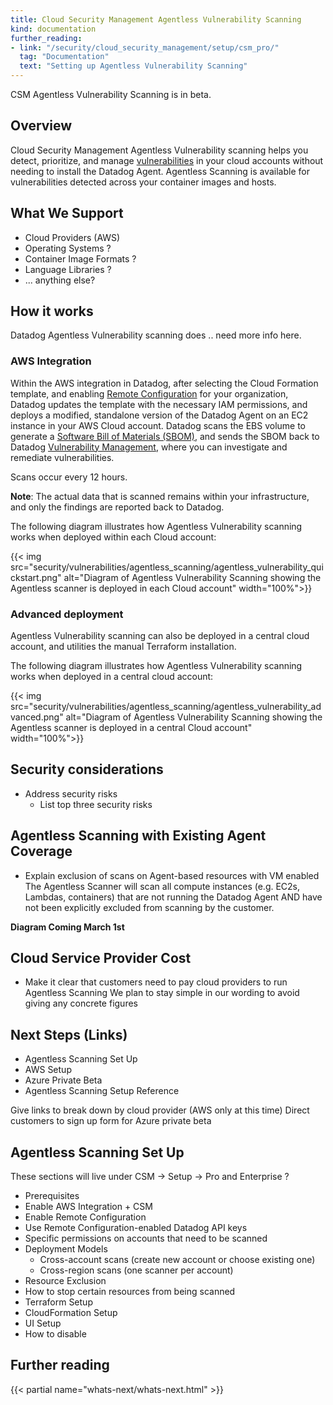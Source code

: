 ```yaml
---
title: Cloud Security Management Agentless Vulnerability Scanning
kind: documentation
further_reading:
- link: "/security/cloud_security_management/setup/csm_pro/"
  tag: "Documentation"
  text: "Setting up Agentless Vulnerability Scanning"
---
```


<div class="alert alert-info">CSM Agentless Vulnerability Scanning is in beta.</div>

## Overview

Cloud Security Management Agentless Vulnerability scanning helps you detect, prioritize, and manage [vulnerabilities][1] in your cloud accounts without needing to install the Datadog Agent.
Agentless Scanning is available for vulnerabilities detected across your container images and hosts. 

## What We Support
- Cloud Providers (AWS)
- Operating Systems ?
- Container Image Formats ?
- Language Libraries ?
- ... anything else?

## How it works

Datadog Agentless Vulnerability scanning does .. need more info here.

### AWS Integration

Within the AWS integration in Datadog, after selecting the Cloud Formation template, and enabling [Remote Configuration][4] for your organization, Datadog updates the template with the necessary IAM permissions, and deploys a modified, standalone version of the Datadog Agent on an EC2 instance in your AWS Cloud account. Datadog scans the EBS volume to generate a [Software Bill of Materials (SBOM)][2], and sends the SBOM back to Datadog [Vulnerability Management][3], where you can investigate and remediate vulnerabilities. 

Scans occur every 12 hours.

**Note**: The actual data that is scanned remains within your infrastructure, and only the findings are reported back to Datadog.

The following diagram illustrates how Agentless Vulnerability scanning works when deployed within each Cloud account:

{{< img src="security/vulnerabilities/agentless_scanning/agentless_vulnerability_quickstart.png" alt="Diagram of Agentless Vulnerability Scanning showing the Agentless scanner is deployed in each Cloud account" width="100%">}}

### Advanced deployment

Agentless Vulnerability scanning can also be deployed in a central cloud account, and utilities the manual Terraform installation. 

The following diagram illustrates how Agentless Vulnerability scanning works when deployed in a central cloud account:

{{< img src="security/vulnerabilities/agentless_scanning/agentless_vulnerability_advanced.png" alt="Diagram of Agentless Vulnerability Scanning showing the Agentless scanner is deployed in a central Cloud account" width="100%">}}

## Security considerations

- Address security risks
  - List top three security risks

## Agentless Scanning with Existing Agent Coverage
- Explain exclusion of scans on Agent-based resources with VM enabled
The Agentless Scanner will scan all compute instances (e.g. EC2s, Lambdas, containers) that are not running the Datadog Agent AND have not been explicitly excluded from scanning by the customer.

**Diagram Coming March 1st**

## Cloud Service Provider Cost
- Make it clear that customers need to pay cloud providers to run Agentless Scanning
We plan to stay simple in our wording to avoid giving any concrete figures


## Next Steps (Links)
- Agentless Scanning Set Up
- AWS Setup
- Azure Private Beta
- Agentless Scanning Setup Reference

Give links to break down by cloud provider (AWS only at this time)
Direct customers to sign up form for Azure private beta

## Agentless Scanning Set Up

These sections will live under CSM -> Setup -> Pro and Enterprise ?

- Prerequisites
- Enable AWS Integration + CSM
- Enable Remote Configuration
- Use Remote Configuration-enabled Datadog API keys
- Specific permissions on accounts that need to be scanned
- Deployment Models
  - Cross-account scans (create new account or choose existing one)
  - Cross-region scans (one scanner per account)
- Resource Exclusion
- How to stop certain resources from being scanned
- Terraform Setup
- CloudFormation Setup
- UI Setup
- How to disable

[1]: /security/vulnerabilities
[2]: https://www.cisa.gov/sbom
[3]: https://app.datadoghq.com/security/csm/vm
[4]: /agent/remote_config/?tab=configurationyamlfile#enabling-remote-configuration

## Further reading

{{< partial name="whats-next/whats-next.html" >}}
